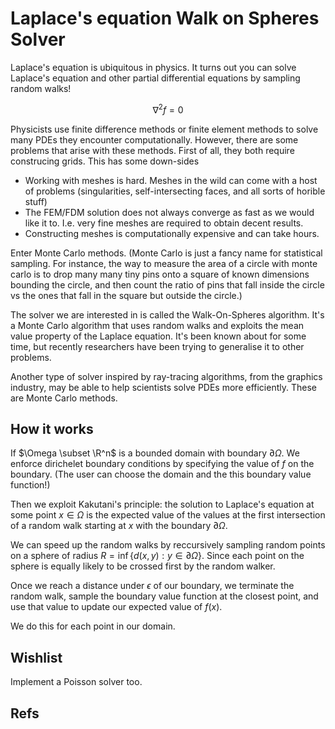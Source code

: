 # Laplace's equation Walk on Spheres Solver

Laplace's equation is ubiquitous in physics. It turns out you can solve Laplace's equation and other partial differential equations by sampling random walks! 

$$
\nabla^2 f = 0
$$


Physicists use finite difference methods or finite element methods to solve many PDEs they encounter computationally. However, there are some problems that arise with these methods. First of all, they both require construcing grids. This has some down-sides 
- Working with meshes is hard. Meshes in the wild can come with a host of problems (singularities, self-intersecting faces, and all sorts of horible stuff)
- The FEM/FDM solution does not always converge as fast as we would like it to. I.e. very fine meshes are required to obtain decent results.
- Constructing meshes is computationally expensive and can take hours. 

Enter Monte Carlo methods. (Monte Carlo is just a fancy name for statistical sampling. For instance, the way to measure the area of a circle with monte carlo is to drop many many tiny pins onto a square of known dimensions bounding the circle, and then count the ratio of pins that fall inside the circle vs the ones that fall in the square but outside the circle.)

The solver we are interested in is called the Walk-On-Spheres algorithm. It's a Monte Carlo algorithm that uses random walks and exploits the mean value property of the Laplace equation. It's been known about for some time, but recently researchers have been trying to generalise it to other problems. 

Another type of solver inspired by ray-tracing algorithms, from the graphics industry, may be able to help scientists solve PDEs more efficiently. These are Monte Carlo methods.

## How it works

If $\Omega \subset \R^n$ is a bounded domain with boundary $\partial \Omega$. We enforce dirichelet boundary conditions by specifying the value of $f$ on the boundary. (The user can choose the domain and the this boundary value function!)

Then we exploit Kakutani's principle: the solution to Laplace's equation at some point $x\in\Omega$ is the expected value of the values at the first intersection of a random walk starting at $x$ with the boundary $\partial \Omega$. 

We can speed up the random walks by reccursively sampling random points on a sphere of radius $R=\inf \{d(x,y):y\in\partial \Omega\}$. Since each point on the sphere is equally likely to be crossed first by the random walker. 

Once we reach a distance under $\epsilon$ of our boundary, we terminate the random walk, sample the boundary value function at the closest point, and use that value to update our expected value of $f(x)$.

We do this for each point in our domain. 

## Wishlist

Implement a Poisson solver too.

## Refs



